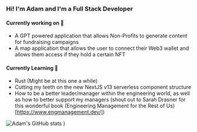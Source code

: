 ### Hi! I'm Adam and I'm a Full Stack Developer

#### Currently working on 🚧
- A GPT powered application that allows Non-Profits to generate content for fundraising campaigns
- A map application that allows the user to connect their Web3 wallet and allows them access if they hold a certain NFT

#### Currently Learning 🌱
- Rust (Might be at this one a while)
- Cutting my teeth on the new NextJS v13 serverless component structure
- How to be a better leader/manager within the engineering world, as well as how to better support my managers (shout out to Sarah Drasner for this wonderful book (Engineering Management for the Rest of Us)[https://www.engmanagement.dev/])

![Adam's GitHub stats](https://github-readme-stats-aslaker.vercel.app/api?username=aslaker&count_private=true&show_icons=true&theme=radical)
)

<!--
**aslaker/aslaker** is a ✨ _special_ ✨ repository because its `README.md` (this file) appears on your GitHub profile.

Here are some ideas to get you started:

- 🔭 I’m currently working on ...
- 🌱 I’m currently learning ...
- 👯 I’m looking to collaborate on ...
- 🤔 I’m looking for help with ...
- 💬 Ask me about ...
- 📫 How to reach me: ...
- 😄 Pronouns: ...
- ⚡ Fun fact: ...
-->
